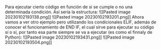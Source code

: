 Para ejecutar cierto código en función de si se cumple o no una determinada condición. Así sería la estructura:
![[Pasted image 20230102193138.png]]
![[Pasted image 20230102193201.png]]
Ahora vamos a ver otro ejemplo pero utilizando los condicionales ELIF, además de conocer el funcionamiento de END IF, el cual sirve para ejecutar su código sí o sí, por tanto esa parte siempre se va a ejecutar (es como el finnaly de Python):
![[Pasted image 20230102193431.png]]
![[Pasted image 20230102193504.png]]
